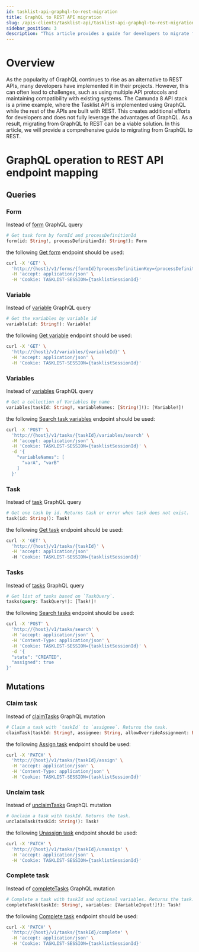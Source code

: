 ```yaml
---
id: tasklist-api-graphql-to-rest-migration
title: GraphQL to REST API migration
slug: /apis-clients/tasklist-api/tasklist-api-graphql-to-rest-migration
sidebar_position: 3
description: "This article provides a guide for developers to migrate from GraphQL to REST API seamlessly."
---
```


# Overview

As the popularity of GraphQL continues to rise as an alternative to REST APIs,
many developers have implemented it in their projects. However, this can often lead to challenges,
such as using multiple API protocols and maintaining compatibility with existing systems.
The Camunda 8 API stack is a prime example, where the Tasklist API is implemented using GraphQL
while the rest of the APIs are built with REST. This creates additional efforts for developers and
does not fully leverage the advantages of GraphQL. As a result, migrating from GraphQL to REST
can be a viable solution. In this article, we will provide a comprehensive guide to migrating from GraphQL to REST.

# GraphQL operation to REST API endpoint mapping

## Queries

### Form

Instead of [form](/docs/apis-clients/tasklist-api/queries/form.mdx) GraphQL query

```graphql
# Get task form by formId and processDefinitionId
form(id: String!, processDefinitionId: String!): Form
```

the following [Get form](/docs/apis-clients/tasklist-api-rest/controllers/tasklist-api-rest-form-controller.md#get-form) endpoint should be used:

```bash
curl -X 'GET' \
  'http://{host}/v1/forms/{formId}?processDefinitionKey={processDefinitionKey}' \
  -H 'accept: application/json' \
  -H 'Cookie: TASKLIST-SESSION={tasklistSessionId}'
```

### Variable

Instead of [variable](/docs/apis-clients/tasklist-api/queries/variable.mdx) GraphQL query

```graphql
# Get the variables by variable id
variable(id: String!): Variable!
```

the following [Get variable](/docs/apis-clients/tasklist-api-rest/controllers/tasklist-api-rest-variables-controller.md#get-variable) endpoint should be used:

```bash
curl -X 'GET' \
  'http://{host}/v1/variables/{variableId}' \
  -H 'accept: application/json' \
  -H 'Cookie: TASKLIST-SESSION={tasklistSessionId}'
```

### Variables

Instead of [variables](/docs/apis-clients/tasklist-api/queries/variables.mdx) GraphQL query

```graphql
# Get a collection of Variables by name
variables(taskId: String!, variableNames: [String!]!): [Variable!]!
```

the following [Search task variables](/docs/apis-clients/tasklist-api-rest/controllers/tasklist-api-rest-task-controller.md#search-task-variables) endpoint should be used:

```bash
curl -X 'POST' \
  'http://{host}/v1/tasks/{taskId}/variables/search' \
  -H 'accept: application/json' \
  -H 'Cookie: TASKLIST-SESSION={tasklistSessionId}' \
  -d '{
    "variableNames": [
      "varA", "varB"
    ]
  }'
```

### Task

Instead of [task](/docs/apis-clients/tasklist-api/queries/task.mdx) GraphQL query

```graphql
# Get one task by id. Returns task or error when task does not exist.
task(id: String!): Task!
```

the following [Get task](/docs/apis-clients/tasklist-api-rest/controllers/tasklist-api-rest-task-controller.md#get-task) endpoint should be used:

```bash
curl -X 'GET' \
  'http://{host}/v1/tasks/{taskId}' \
  -H 'accept: application/json'
  -H 'Cookie: TASKLIST-SESSION={tasklistSessionId}'
```

### Tasks

Instead of [tasks](/docs/apis-clients/tasklist-api/queries/tasks.mdx) GraphQL query

```graphql
# Get list of tasks based on `TaskQuery`.
tasks(query: TaskQuery!): [Task!]!
```

the following [Search tasks](/docs/apis-clients/tasklist-api-rest/controllers/tasklist-api-rest-task-controller.md#search-tasks) endpoint should be used:

```bash
curl -X 'POST' \
  'http://{host}/v1/tasks/search' \
  -H 'accept: application/json' \
  -H 'Content-Type: application/json' \
  -H 'Cookie: TASKLIST-SESSION={tasklistSessionId}' \
  -d '{
  "state": "CREATED",
  "assigned": true
}'
```

## Mutations

### Claim task

Instead of [claimTasks](/docs/apis-clients/tasklist-api/mutations/claim-task.mdx) GraphQL mutation

```graphql
# Claim a task with `taskId` to `assignee`. Returns the task.
claimTask(taskId: String!, assignee: String, allowOverrideAssignment: Boolean): Task!
```

the following [Assign task](/docs/apis-clients/tasklist-api-rest/controllers/tasklist-api-rest-task-controller.md#assign-task) endpoint should be used:

```bash
curl -X 'PATCH' \
  'http://{host}/v1/tasks/{taskId}/assign' \
  -H 'accept: application/json' \
  -H 'Content-Type: application/json' \
  -H 'Cookie: TASKLIST-SESSION={tasklistSessionId}'
```

### Unclaim task

Instead of [unclaimTasks](/docs/apis-clients/tasklist-api/mutations/unclaim-task.mdx) GraphQL mutation

```graphql
# Unclaim a task with taskId. Returns the task.
unclaimTask(taskId: String!): Task!
```

the following [Unassign task](/docs/apis-clients/tasklist-api-rest/controllers/tasklist-api-rest-task-controller.md#unassign-task) endpoint should be used:

```bash
curl -X 'PATCH' \
  'http://{host}/v1/tasks/{taskId}/unassign' \
  -H 'accept: application/json' \
  -H 'Cookie: TASKLIST-SESSION={tasklistSessionId}'
```

### Complete task

Instead of [completeTasks](/docs/apis-clients/tasklist-api/mutations/complete-task.mdx) GraphQL mutation

```graphql
# Complete a task with taskId and optional variables. Returns the task.
completeTask(taskId: String!, variables: [VariableInput!]!): Task!
```

the following [Complete task](/docs/apis-clients/tasklist-api-rest/controllers/tasklist-api-rest-task-controller.md#complete-task) endpoint should be used:

```bash
curl -X 'PATCH' \
  'http://{host}/v1/tasks/{taskId}/complete' \
  -H 'accept: application/json' \
  -H 'Cookie: TASKLIST-SESSION={tasklistSessionId}'
```
